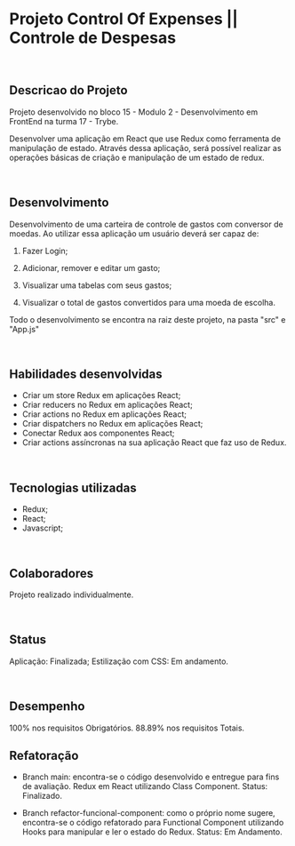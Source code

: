 <h1> Projeto Control Of Expenses || Controle de Despesas </h1>

<br/>

## Descricao do Projeto

Projeto desenvolvido no bloco 15 - Modulo 2 - Desenvolvimento em FrontEnd na turma 17 - Trybe. </br>

Desenvolver uma aplicação em React que use Redux como ferramenta de manipulação de estado. Através dessa aplicação, será possível realizar as operações básicas de criação e manipulação de um estado de redux.

<br/>

## Desenvolvimento

Desenvolvimento de uma carteira de controle de gastos com conversor de moedas. Ao utilizar essa aplicação um usuário deverá ser capaz de:

1. Fazer Login;

2. Adicionar, remover e editar um gasto;

3. Visualizar uma tabelas com seus gastos;

4. Visualizar o total de gastos convertidos para uma moeda de escolha.

Todo o desenvolvimento se encontra na raiz deste projeto, na pasta "src" e "App.js"

<br/>

## Habilidades desenvolvidas

  * Criar um store Redux em aplicações React;
  * Criar reducers no Redux em aplicações React;
  * Criar actions no Redux em aplicações React;
  * Criar dispatchers no Redux em aplicações React;
  * Conectar Redux aos componentes React;
  * Criar actions assíncronas na sua aplicação React que faz uso de Redux.

<br/>

## Tecnologias utilizadas

- Redux;
- React;
- Javascript;

<br/>

## Colaboradores

Projeto realizado individualmente.

<br/>

## Status

Aplicação: Finalizada;
Estilização com CSS: Em andamento.

<br/>

## Desempenho

100% nos requisitos Obrigatórios.
88.89% nos requisitos Totais.



## Refatoração

* Branch main: encontra-se o código desenvolvido e entregue para fins de avaliação. Redux em React utilizando Class Component. Status: Finalizado.

* Branch refactor-funcional-component: como o próprio nome sugere, encontra-se o código refatorado para Functional Component utilizando Hooks para manipular e ler o estado do Redux. Status: Em Andamento.
